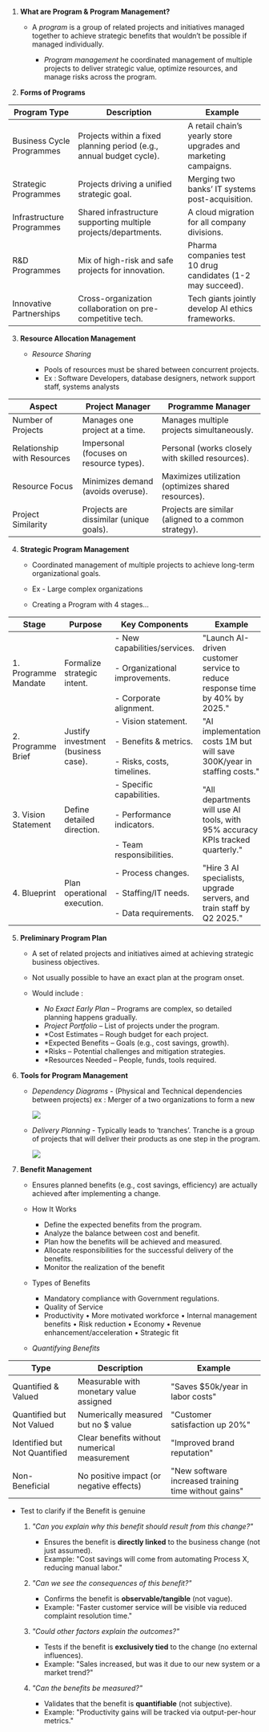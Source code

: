 
1. **What are Program & Program Management?**
    
	- A *program* is a group of related projects and initiatives managed together to achieve strategic benefits that wouldn’t be possible if managed individually.
	
	  - *Program management* he coordinated management of multiple projects to deliver strategic value, optimize resources, and manage risks across the program.
	
2. **Forms of Programs**
	
| Program Type              | Description                                                          | Example                                                         |
| ------------------------- | -------------------------------------------------------------------- | --------------------------------------------------------------- |
| Business Cycle Programmes | Projects within a fixed planning period (e.g., annual budget cycle). | A retail chain’s yearly store upgrades and marketing campaigns. |
| Strategic Programmes      | Projects driving a unified strategic goal.                           | Merging two banks’ IT systems post-acquisition.                 |
| Infrastructure Programmes | Shared infrastructure supporting multiple projects/departments.      | A cloud migration for all company divisions.                    |
| R&D Programmes            | Mix of high-risk and safe projects for innovation.                   | Pharma companies test 10 drug candidates (1-2 may succeed).     |
| Innovative Partnerships   | Cross-organization collaboration on pre-competitive tech.            | Tech giants jointly develop AI ethics frameworks.               |
	
3. **Resource Allocation Management**
    
	- *Resource Sharing*
		
		- Pools of resources must be shared between concurrent projects.
		- Ex : Software Developers, database designers, network support staff, systems analysts
	
| Aspect                      | Project Manager                         | Programme Manager                                    |
| --------------------------- | --------------------------------------- | ---------------------------------------------------- |
| Number of Projects          | Manages one project at a time.          | Manages multiple projects simultaneously.            |
| Relationship with Resources | Impersonal (focuses on resource types). | Personal (works closely with skilled resources).     |
| Resource Focus              | Minimizes demand (avoids overuse).      | Maximizes utilization (optimizes shared resources).  |
| Project Similarity          | Projects are dissimilar (unique goals). | Projects are similar (aligned to a common strategy). |
	
4. **Strategic Program Management** 
    
	- Coordinated management of multiple projects to achieve long-term organizational goals.
	-  Ex - Large complex organizations
		
	- Creating a Program with 4 stages...
	
| Stage                | Purpose                             | Key Components                                                                                   | Example                                                                        |
| -------------------- | ----------------------------------- | ------------------------------------------------------------------------------------------------ | ------------------------------------------------------------------------------ |
| 1. Programme Mandate | Formalize strategic intent.         | - New capabilities/services.<br><br>- Organizational improvements.<br><br>- Corporate alignment. | "Launch AI-driven customer service to reduce response time by 40% by 2025."    |
| 2. Programme Brief   | Justify investment (business case). | - Vision statement.<br><br>- Benefits & metrics.<br><br>- Risks, costs, timelines.               | "AI implementation costs 1M but will save 300K/year in staffing costs."        |
| 3. Vision Statement  | Define detailed direction.          | - Specific capabilities.<br><br>- Performance indicators.<br><br>- Team responsibilities.        | "All departments will use AI tools, with 95% accuracy KPIs tracked quarterly." |
| 4. Blueprint         | Plan operational execution.         | - Process changes.<br><br>- Staffing/IT needs.<br><br>- Data requirements.                       | "Hire 3 AI specialists, upgrade servers, and train staff by Q2 2025."          |
	
5. **Preliminary Program Plan**
	
	- A set of related projects and initiatives aimed at achieving strategic business objectives.
		
	- Not usually possible to have an exact plan at the program onset.
	    
	- Would include : 
		- *No Exact Early Plan* – Programs are complex, so detailed planning happens gradually.
		- *Project Portfolio* – List of projects under the program.
		- *Cost Estimates – Rough budget for each project.
		-  *Expected Benefits – Goals (e.g., cost savings, growth).
		-  *Risks – Potential challenges and mitigation strategies.
		-  *Resources Needed – People, funds, tools required.
    
6. **Tools for Program Management** 
    
	- *Dependency Diagrams* - (Physical and Technical dependencies between projects)
	    ex : Merger of a two organizations to form a new
		
		![](https://lh7-rt.googleusercontent.com/docsz/AD_4nXfGqZ-M7w4DsLLJ5qwxrwxx7I5QLcI3ZujFHaSoXacCyC9jGSLAzWIY3YCWcw19XPMH3VF7HEngEXn_GNSgWrCr-dwiyKaBZyPISHhBXV8R4UPLmsvuPYFnTLE61Gg5Y3gtp29D?key=0tlDoQZjntGxb90mUs_dN2MX)
		
	- *Delivery Planning* - Typically leads to ‘tranches’. Tranche is a group of projects that will deliver their products as one step in the program.
		
		![](https://lh7-rt.googleusercontent.com/docsz/AD_4nXex_n1dvZyG4qDMPRhxoc8j3gYclqiSA_Rsadio6sd0DGnDq3SJXK3Gt5uDxIPqavVIFzLVsddy5IsMCo6vABJ5uFvcvPrd6XeMmku7cPWEMFNYH_j_WeNQhC16v32aGZksNKZiSQ?key=0tlDoQZjntGxb90mUs_dN2MX)
	
7. **Benefit Management**
    
	- Ensures planned benefits (e.g., cost savings, efficiency) are actually achieved after implementing a change.
	
	- How It Works
		- Define the expected benefits from the program.
		- Analyze the balance between cost and benefit.
		- Plan how the benefits will be achieved and measured.
		- Allocate responsibilities for the successful delivery of the benefits.
		- Monitor the realization of the benefit
		
	- Types of Benefits
		- Mandatory compliance with Government regulations.
		- Quality of Service 
		- Productivity • More motivated workforce • Internal management benefits • Risk reduction • Economy • Revenue enhancement/acceleration • Strategic fit
	    
	- *Quantifying Benefits*
	
| Type                          | Description                                  | Example                                              |
| ----------------------------- | -------------------------------------------- | ---------------------------------------------------- |
| Quantified & Valued           | Measurable with monetary value assigned      | "Saves $50k/year in labor costs"                     |
| Quantified but Not Valued     | Numerically measured but no $ value          | "Customer satisfaction up 20%"                       |
| Identified but Not Quantified | Clear benefits without numerical measurement | "Improved brand reputation"                          |
| Non-Beneficial                | No positive impact (or negative effects)     | "New software increased training time without gains" |
	
- Test to clarify if the Benefit is genuine
    
	1. *"Can you explain why this benefit should result from this change?"*
	    
	    - Ensures the benefit is **directly linked** to the business change (not just assumed).
	    - Example: "Cost savings will come from automating Process X, reducing manual labor."
	    
	2. *"Can we see the consequences of this benefit?"*
	    
	    - Confirms the benefit is **observable/tangible** (not vague).
	    - Example: "Faster customer service will be visible via reduced complaint resolution time."
	    
	3. *"Could other factors explain the outcomes?"*
	    
	    - Tests if the benefit is **exclusively tied** to the change (no external influences).
	    - Example: "Sales increased, but was it due to our new system or a market trend?"
	        
	4. *"Can the benefits be measured?"*
	    
	    - Validates that the benefit is **quantifiable** (not subjective).
	    - Example: "Productivity gains will be tracked via output-per-hour metrics."

